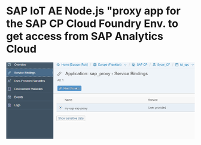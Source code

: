 # SAP IoT AE Node.js "proxy app for the SAP CP Cloud Foundry Env. to get access from SAP Analytics Cloud


![Alt text](pics/udv_1.PNG?raw=true "SAP CP Cloud Fiundry service binding ")

